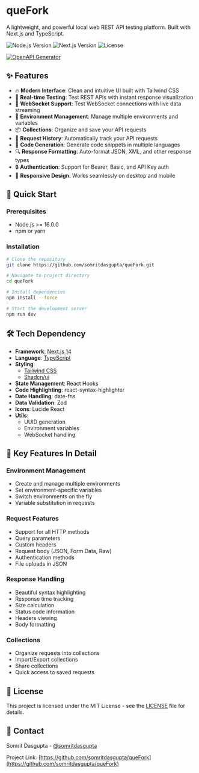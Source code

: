 # queFork

A lightweight, and powerful local web REST API testing platform. Built with Next.js and TypeScript.

![Node.js Version](https://img.shields.io/badge/node-%3E%3D16.0.0-brightgreen)
![Next.js Version](https://img.shields.io/badge/next.js-14.0.0-blue)
![License](https://img.shields.io/badge/license-MIT-green)

[![OpenAPI Generator](https://github.com/somritdasgupta/queFork/actions/workflows/openapi.yml/badge.svg?branch=main)](https://github.com/somritdasgupta/queFork/actions/workflows/openapi.yml)

## ✨ Features

- 🔥 **Modern Interface**: Clean and intuitive UI built with Tailwind CSS
- 🚀 **Real-time Testing**: Test REST APIs with instant response visualization
- 🔄 **WebSocket Support**: Test WebSocket connections with live data streaming
- 🔐 **Environment Management**: Manage multiple environments and variables
- 📦 **Collections**: Organize and save your API requests
- 📝 **Request History**: Automatically track your API requests
- 🎨 **Code Generation**: Generate code snippets in multiple languages
- 🔍 **Response Formatting**: Auto-format JSON, XML, and other response types
- 🔒 **Authentication**: Support for Bearer, Basic, and API Key auth
- 📱 **Responsive Design**: Works seamlessly on desktop and mobile

## 🚀 Quick Start

### Prerequisites

- Node.js >= 16.0.0
- npm or yarn

### Installation

```bash
# Clone the repository
git clone https://github.com/somritdasgupta/queFork.git

# Navigate to project directory
cd queFork

# Install dependencies
npm install --force

# Start the development server
npm run dev
```

## 🛠️ Tech Dependency

- **Framework**: [Next.js 14](https://nextjs.org/)
- **Language**: [TypeScript](https://www.typescriptlang.org/)
- **Styling**:
  - [Tailwind CSS](https://tailwindcss.com/)
  - [Shadcn/ui](https://ui.shadcn.com/)
- **State Management**: React Hooks
- **Code Highlighting**: react-syntax-highlighter
- **Date Handling**: date-fns
- **Data Validation**: Zod
- **Icons**: Lucide React
- **Utils**:
  - UUID generation
  - Environment variables
  - WebSocket handling

## 🌟 Key Features In Detail

### Environment Management

- Create and manage multiple environments
- Set environment-specific variables
- Switch environments on the fly
- Variable substitution in requests

### Request Features

- Support for all HTTP methods
- Query parameters
- Custom headers
- Request body (JSON, Form Data, Raw)
- Authentication methods
- File uploads in JSON

### Response Handling

- Beautiful syntax highlighting
- Response time tracking
- Size calculation
- Status code information
- Headers viewing
- Body formatting

### Collections

- Organize requests into collections
- Import/Export collections
- Share collections
- Quick access to saved requests

## 📝 License

This project is licensed under the MIT License - see the [LICENSE](LICENSE) file for details.

## 📧 Contact

Somrit Dasgupta - [@somritdasgupta](https://github.com/somritdasgupta)

Project Link: [https://github.com/somritdasgupta/queFork](https://github.com/somritdasgupta/queFork)
